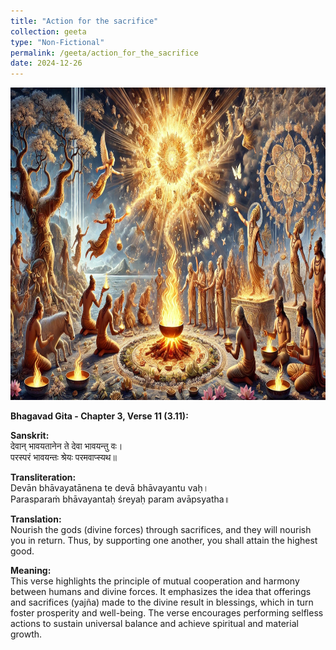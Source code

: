 ```yaml
---
title: "Action for the sacrifice"
collection: geeta
type: "Non-Fictional"
permalink: /geeta/action_for_the_sacrifice
date: 2024-12-26
---
```

[<img src="../images/shlok_3_11.webp" width="1000" height="500"/>](../images/shlok_3_11.webp)


**Bhagavad Gita - Chapter 3, Verse 11 (3.11):**       

**Sanskrit:**    
देवान् भावयतानेन ते देवा भावयन्तु वः।      
परस्परं भावयन्तः श्रेयः परमवाप्स्यथ॥        

**Transliteration:**       
Devān bhāvayatānena te devā bhāvayantu vaḥ।         
Parasparaṁ bhāvayantaḥ śreyaḥ param avāpsyatha॥         

**Translation:**          
Nourish the gods (divine forces) through sacrifices, and they will nourish you in return. Thus, by supporting one another, you shall attain the highest good.

**Meaning:**          
This verse highlights the principle of mutual cooperation and harmony between humans and divine forces. It emphasizes the idea that offerings and sacrifices (yajña) made to the divine result in blessings, which in turn foster prosperity and well-being. The verse encourages performing selfless actions to sustain universal balance and achieve spiritual and material growth.
